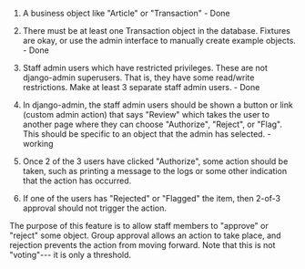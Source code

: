 1) A business object like "Article" or "Transaction" - Done

2) There must be at least one Transaction object in the database. Fixtures are okay, or use the admin interface to manually create example objects. - Done

3) Staff admin users which have restricted privileges. These are not django-admin superusers. That is, they have some read/write restrictions. Make at least 3 separate staff admin users. - Done

4) In django-admin, the staff admin users should be shown a button or link (custom admin action) that says "Review" which takes the user to another page where they can choose "Authorize", "Reject", or "Flag". This should be specific to an object that the admin has selected. - working

5) Once 2 of the 3 users have clicked "Authorize", some action should be taken, such as printing a message to the logs or some other indication that the action has occurred.

6) If one of the users has "Rejected" or "Flagged" the item, then 2-of-3 approval should not trigger the action.

The purpose of this feature is to allow staff members to "approve" or "reject" some object. Group approval allows an action to take place, and rejection prevents the action from moving forward. Note that this is not "voting"--- it is only a threshold.